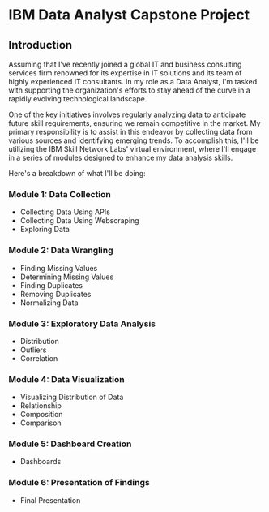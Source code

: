 # IBM Data Analyst Capstone Project
## Introduction

Assuming that I've recently joined a global IT and business consulting services firm renowned for its expertise in IT solutions and its team of highly experienced IT consultants. In my role as a Data Analyst, I'm tasked with supporting the organization's efforts to stay ahead of the curve in a rapidly evolving technological landscape.

One of the key initiatives involves regularly analyzing data to anticipate future skill requirements, ensuring we remain competitive in the market. My primary responsibility is to assist in this endeavor by collecting data from various sources and identifying emerging trends. To accomplish this, I'll be utilizing the IBM Skill Network Labs' virtual environment, where I'll engage in a series of modules designed to enhance my data analysis skills.

Here's a breakdown of what I'll be doing:

### Module 1: Data Collection
- Collecting Data Using APIs
- Collecting Data Using Webscraping
- Exploring Data

### Module 2: Data Wrangling
- Finding Missing Values
- Determining Missing Values
- Finding Duplicates
- Removing Duplicates
- Normalizing Data

### Module 3: Exploratory Data Analysis
- Distribution
- Outliers
- Correlation

### Module 4: Data Visualization
- Visualizing Distribution of Data
- Relationship
- Composition
- Comparison

### Module 5: Dashboard Creation
- Dashboards

### Module 6: Presentation of Findings
- Final Presentation
